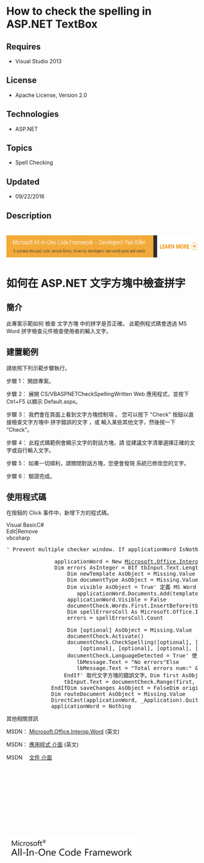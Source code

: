 # How to check the spelling in ASP.NET TextBox
## Requires
- Visual Studio 2013
## License
- Apache License, Version 2.0
## Technologies
- ASP.NET
## Topics
- Spell Checking
## Updated
- 09/22/2016
## Description

<h1><em><img id="154477" src="154477-8171.onecodesampletopbanner.png" alt="" width="696" height="58"></em></h1>
<h1><span><span>如何在 ASP.NET 文字方塊中檢查拼字 </span></span></h1>
<h2><span><span>簡介</span></span></h2>
<p><span><span>此專案示範如何 </span><span>檢查 </span><span>文字方塊</span><span> </span><span>中的拼字是否正確。 此範例程式碼會透過
</span><span></span><span>MS Word </span><span>拼字檢查</span><span>元件檢查使用者的輸入文字。</span></span></p>
<h2><span><span>建置範例</span></span></h2>
<p><span><span>請依照下列示範步驟執行。</span></span></p>
<p><span><span>步驟 1： 開啟專案。</span></span></p>
<p><span><span>步驟 2： 展開 CS/VBASPNETCheckSpellingWritten Web 應用程式，並按下 Ctrl&#43;F5 以顯示 Default.aspx。</span></span></p>
<p><span><span>步驟 3： 我們會在頁面上看到文字方塊控制項 </span><span>。 您可以按下 &quot;Check&quot; </span><span>按鈕以直接檢查文字方塊中
</span><span>拼字錯誤的</span><span>文字 </span><span>，或 </span><span>輸入</span><span>某些其他文字，</span><span>然後按一下 &ldquo;Check&rdquo;。</span></span></p>
<p><span><span>步驟 4： 此程式碼範例會顯示</span><span>文字的對話方塊，請</span><span> </span><span>從建議文字清單選擇正確的文字</span><span>或自行輸入文字</span><span>。</span></span></p>
<p><span><span>步驟 5： 如果一切順利，請關閉</span><span>對話方塊，您便會發現 </span><span>系統已修改您的文字。</span></span></p>
<p><span><span>步驟 6： 驗證完成。</span></span></p>
<h2><span><span>使用程式碼</span></span></h2>
<p><span><span>在按鈕的 Click 事件中，新增</span><span>下方的程式碼</span><span>。</span></span> <strong>
&nbsp;</strong><em>&nbsp;</em></p>
<p></p>
<div class="scriptcode">
<div class="pluginEditHolder" pluginCommand="mceScriptCode">
<div class="title"><span>Visual Basic</span><span>C#</span></div>
<div class="pluginLinkHolder"><span class="pluginEditHolderLink">Edit</span>|<span class="pluginRemoveHolderLink">Remove</span></div>
<span class="hidden">vb</span><span class="hidden">csharp</span>


<div class="preview">
<pre class="vb"><span class="visualBasic__com">'&nbsp;Prevent&nbsp;multiple&nbsp;checker&nbsp;window.&nbsp;</span><span class="visualBasic__keyword">If</span>&nbsp;applicationWord&nbsp;<span class="visualBasic__keyword">IsNot</span><span class="visualBasic__keyword">Nothing</span><span class="visualBasic__keyword">Then</span><span class="visualBasic__keyword">Return</span><span class="visualBasic__keyword">End</span><span class="visualBasic__keyword">If</span>&nbsp;&nbsp;
&nbsp;&nbsp;
&nbsp;&nbsp;&nbsp;&nbsp;&nbsp;&nbsp;&nbsp;&nbsp;&nbsp;&nbsp;&nbsp;&nbsp;&nbsp;&nbsp;&nbsp;applicationWord&nbsp;=&nbsp;<span class="visualBasic__keyword">New</span>&nbsp;<a class="libraryLink" href="https://msdn.microsoft.com/zh-TW/library/Microsoft.Office.Interop.Word.Application.aspx" target="_blank" title="Auto generated link to Microsoft.Office.Interop.Word.Application">Microsoft.Office.Interop.Word.Application</a>()&nbsp;&nbsp;
&nbsp;&nbsp;&nbsp;&nbsp;&nbsp;&nbsp;&nbsp;&nbsp;&nbsp;&nbsp;&nbsp;&nbsp;&nbsp;&nbsp;&nbsp;<span class="visualBasic__keyword">Dim</span>&nbsp;errors&nbsp;<span class="visualBasic__keyword">As</span><span class="visualBasic__keyword">Integer</span>&nbsp;=&nbsp;<span class="visualBasic__number">0</span><span class="visualBasic__keyword">If</span>&nbsp;tbInput.Text.Length&nbsp;&gt;&nbsp;<span class="visualBasic__number">0</span><span class="visualBasic__keyword">Then</span><span class="visualBasic__keyword">Dim</span>&nbsp;template&nbsp;<span class="visualBasic__keyword">As</span><span class="visualBasic__keyword">Object</span>&nbsp;=&nbsp;Missing.Value&nbsp;&nbsp;
&nbsp;&nbsp;&nbsp;&nbsp;&nbsp;&nbsp;&nbsp;&nbsp;&nbsp;&nbsp;&nbsp;&nbsp;&nbsp;&nbsp;&nbsp;&nbsp;&nbsp;&nbsp;&nbsp;<span class="visualBasic__keyword">Dim</span>&nbsp;newTemplate&nbsp;<span class="visualBasic__keyword">As</span><span class="visualBasic__keyword">Object</span>&nbsp;=&nbsp;Missing.Value&nbsp;&nbsp;
&nbsp;&nbsp;&nbsp;&nbsp;&nbsp;&nbsp;&nbsp;&nbsp;&nbsp;&nbsp;&nbsp;&nbsp;&nbsp;&nbsp;&nbsp;&nbsp;&nbsp;&nbsp;&nbsp;<span class="visualBasic__keyword">Dim</span>&nbsp;documentType&nbsp;<span class="visualBasic__keyword">As</span><span class="visualBasic__keyword">Object</span>&nbsp;=&nbsp;Missing.Value&nbsp;&nbsp;
&nbsp;&nbsp;&nbsp;&nbsp;&nbsp;&nbsp;&nbsp;&nbsp;&nbsp;&nbsp;&nbsp;&nbsp;&nbsp;&nbsp;&nbsp;&nbsp;&nbsp;&nbsp;&nbsp;<span class="visualBasic__keyword">Dim</span>&nbsp;visible&nbsp;<span class="visualBasic__keyword">As</span><span class="visualBasic__keyword">Object</span>&nbsp;=&nbsp;<span class="visualBasic__keyword">True</span><span class="visualBasic__com">'&nbsp;定義&nbsp;MS&nbsp;Word&nbsp;文件，我們會使用此文件計算錯誤數量，並</span><span class="visualBasic__com">'&nbsp;叫用文件的&nbsp;CheckSpelling&nbsp;方法。</span><span class="visualBasic__keyword">Dim</span>&nbsp;documentCheck&nbsp;<span class="visualBasic__keyword">As</span>&nbsp;Microsoft.Office.Interop.Word._Document&nbsp;=&nbsp;&nbsp;&nbsp;
&nbsp;&nbsp;&nbsp;&nbsp;&nbsp;&nbsp;&nbsp;&nbsp;&nbsp;&nbsp;&nbsp;&nbsp;&nbsp;&nbsp;&nbsp;&nbsp;&nbsp;&nbsp;&nbsp;&nbsp;&nbsp;&nbsp;applicationWord.Documents.Add(template,&nbsp;newTemplate,&nbsp;documentType,&nbsp;visible)&nbsp;&nbsp;
&nbsp;&nbsp;&nbsp;&nbsp;&nbsp;&nbsp;&nbsp;&nbsp;&nbsp;&nbsp;&nbsp;&nbsp;&nbsp;&nbsp;&nbsp;&nbsp;&nbsp;&nbsp;&nbsp;applicationWord.Visible&nbsp;=&nbsp;<span class="visualBasic__keyword">False</span>&nbsp;&nbsp;
&nbsp;&nbsp;&nbsp;&nbsp;&nbsp;&nbsp;&nbsp;&nbsp;&nbsp;&nbsp;&nbsp;&nbsp;&nbsp;&nbsp;&nbsp;&nbsp;&nbsp;&nbsp;&nbsp;documentCheck.Words.First.InsertBefore(tbInput.Text)&nbsp;&nbsp;
&nbsp;&nbsp;&nbsp;&nbsp;&nbsp;&nbsp;&nbsp;&nbsp;&nbsp;&nbsp;&nbsp;&nbsp;&nbsp;&nbsp;&nbsp;&nbsp;&nbsp;&nbsp;&nbsp;<span class="visualBasic__keyword">Dim</span>&nbsp;spellErrorsColl&nbsp;<span class="visualBasic__keyword">As</span>&nbsp;Microsoft.Office.Interop.Word.ProofreadingErrors&nbsp;=&nbsp;documentCheck.SpellingErrors&nbsp;&nbsp;
&nbsp;&nbsp;&nbsp;&nbsp;&nbsp;&nbsp;&nbsp;&nbsp;&nbsp;&nbsp;&nbsp;&nbsp;&nbsp;&nbsp;&nbsp;&nbsp;&nbsp;&nbsp;&nbsp;errors&nbsp;=&nbsp;spellErrorsColl.Count&nbsp;&nbsp;
&nbsp;&nbsp;
&nbsp;&nbsp;&nbsp;&nbsp;&nbsp;&nbsp;&nbsp;&nbsp;&nbsp;&nbsp;&nbsp;&nbsp;&nbsp;&nbsp;&nbsp;&nbsp;&nbsp;&nbsp;&nbsp;<span class="visualBasic__keyword">Dim</span>&nbsp;[optional]&nbsp;<span class="visualBasic__keyword">As</span><span class="visualBasic__keyword">Object</span>&nbsp;=&nbsp;Missing.Value&nbsp;&nbsp;
&nbsp;&nbsp;&nbsp;&nbsp;&nbsp;&nbsp;&nbsp;&nbsp;&nbsp;&nbsp;&nbsp;&nbsp;&nbsp;&nbsp;&nbsp;&nbsp;&nbsp;&nbsp;&nbsp;documentCheck.Activate()&nbsp;&nbsp;
&nbsp;&nbsp;&nbsp;&nbsp;&nbsp;&nbsp;&nbsp;&nbsp;&nbsp;&nbsp;&nbsp;&nbsp;&nbsp;&nbsp;&nbsp;&nbsp;&nbsp;&nbsp;&nbsp;documentCheck.CheckSpelling([optional],&nbsp;[optional],&nbsp;[optional],&nbsp;[optional],&nbsp;[optional],&nbsp;[optional],&nbsp;_&nbsp;&nbsp;
&nbsp;&nbsp;&nbsp;&nbsp;&nbsp;&nbsp;&nbsp;&nbsp;&nbsp;&nbsp;&nbsp;&nbsp;&nbsp;&nbsp;&nbsp;&nbsp;&nbsp;&nbsp;&nbsp;&nbsp;&nbsp;&nbsp;&nbsp;[optional],&nbsp;[optional],&nbsp;[optional],&nbsp;[optional],&nbsp;[optional],&nbsp;[optional])&nbsp;&nbsp;
&nbsp;&nbsp;&nbsp;&nbsp;&nbsp;&nbsp;&nbsp;&nbsp;&nbsp;&nbsp;&nbsp;&nbsp;&nbsp;&nbsp;&nbsp;&nbsp;&nbsp;&nbsp;&nbsp;documentCheck.LanguageDetected&nbsp;=&nbsp;<span class="visualBasic__keyword">True</span><span class="visualBasic__com">'&nbsp;使用者關閉對話方塊時，便會顯示錯誤訊息。</span><span class="visualBasic__keyword">If</span>&nbsp;errors&nbsp;=&nbsp;<span class="visualBasic__number">0</span><span class="visualBasic__keyword">Then</span>&nbsp;&nbsp;
&nbsp;&nbsp;&nbsp;&nbsp;&nbsp;&nbsp;&nbsp;&nbsp;&nbsp;&nbsp;&nbsp;&nbsp;&nbsp;&nbsp;&nbsp;&nbsp;&nbsp;&nbsp;&nbsp;&nbsp;&nbsp;&nbsp;lbMessage.Text&nbsp;=&nbsp;<span class="visualBasic__string">&quot;No&nbsp;errors&quot;</span><span class="visualBasic__keyword">Else</span>&nbsp;&nbsp;
&nbsp;&nbsp;&nbsp;&nbsp;&nbsp;&nbsp;&nbsp;&nbsp;&nbsp;&nbsp;&nbsp;&nbsp;&nbsp;&nbsp;&nbsp;&nbsp;&nbsp;&nbsp;&nbsp;&nbsp;&nbsp;&nbsp;lbMessage.Text&nbsp;=&nbsp;<span class="visualBasic__string">&quot;Total&nbsp;errors&nbsp;num:&quot;</span>&nbsp;&amp;&nbsp;errors&nbsp;&nbsp;
&nbsp;&nbsp;&nbsp;&nbsp;&nbsp;&nbsp;&nbsp;&nbsp;&nbsp;&nbsp;&nbsp;&nbsp;&nbsp;&nbsp;&nbsp;&nbsp;&nbsp;&nbsp;<span class="visualBasic__keyword">End</span><span class="visualBasic__keyword">If</span><span class="visualBasic__com">'&nbsp;取代文字方塊的錯誤文字。</span><span class="visualBasic__keyword">Dim</span>&nbsp;first&nbsp;<span class="visualBasic__keyword">As</span><span class="visualBasic__keyword">Object</span>&nbsp;=&nbsp;<span class="visualBasic__number">0</span><span class="visualBasic__keyword">Dim</span>&nbsp;last&nbsp;<span class="visualBasic__keyword">As</span><span class="visualBasic__keyword">Object</span>&nbsp;=&nbsp;documentCheck.Characters.Count&nbsp;-&nbsp;<span class="visualBasic__number">1</span>&nbsp;&nbsp;
&nbsp;&nbsp;&nbsp;&nbsp;&nbsp;&nbsp;&nbsp;&nbsp;&nbsp;&nbsp;&nbsp;&nbsp;&nbsp;&nbsp;&nbsp;&nbsp;&nbsp;&nbsp;tbInput.Text&nbsp;=&nbsp;documentCheck.Range(first,&nbsp;last).Text&nbsp;&nbsp;
&nbsp;&nbsp;&nbsp;&nbsp;&nbsp;&nbsp;&nbsp;&nbsp;&nbsp;&nbsp;&nbsp;&nbsp;&nbsp;&nbsp;<span class="visualBasic__keyword">End</span><span class="visualBasic__keyword">If</span><span class="visualBasic__keyword">Dim</span>&nbsp;saveChanges&nbsp;<span class="visualBasic__keyword">As</span><span class="visualBasic__keyword">Object</span>&nbsp;=&nbsp;<span class="visualBasic__keyword">False</span><span class="visualBasic__keyword">Dim</span>&nbsp;originalFormat&nbsp;<span class="visualBasic__keyword">As</span><span class="visualBasic__keyword">Object</span>&nbsp;=&nbsp;Missing.Value&nbsp;&nbsp;
&nbsp;&nbsp;&nbsp;&nbsp;&nbsp;&nbsp;&nbsp;&nbsp;&nbsp;&nbsp;&nbsp;&nbsp;&nbsp;&nbsp;<span class="visualBasic__keyword">Dim</span>&nbsp;routeDocument&nbsp;<span class="visualBasic__keyword">As</span><span class="visualBasic__keyword">Object</span>&nbsp;=&nbsp;Missing.Value&nbsp;&nbsp;
&nbsp;&nbsp;&nbsp;&nbsp;&nbsp;&nbsp;&nbsp;&nbsp;&nbsp;&nbsp;&nbsp;&nbsp;&nbsp;&nbsp;<span class="visualBasic__keyword">DirectCast</span>(applicationWord,&nbsp;_Application).Quit(saveChanges,&nbsp;originalFormat,&nbsp;routeDocument)&nbsp;&nbsp;
&nbsp;&nbsp;&nbsp;&nbsp;&nbsp;&nbsp;&nbsp;&nbsp;&nbsp;&nbsp;&nbsp;&nbsp;&nbsp;&nbsp;applicationWord&nbsp;=&nbsp;<span class="visualBasic__keyword">Nothing</span></pre>
</div>
</div>
</div>
<p></p>
<p><span><span>其他相關資訊</span></span></p>
<p><span><span>MSDN： </span><a href="http://msdn.microsoft.com/en-us/library/microsoft.office.interop.word(office.11).aspx"></a><a title="自動產生連結至 Microsoft.Office.Interop.Word" class="libraryLink" href="http://msdn.microsoft.com/zh-tw/library/Microsoft.Office.Interop.Word.aspx">Microsoft.Office.Interop.Word</a></span>
 (英文)<span> </span></p>
<p><span><span>MSDN： </span><a href="http://msdn.microsoft.com/en-us/library/microsoft.office.interop.word.application(office.11).aspx"><span>應用程式 介面</span></a><span> (英文)</span></span></p>
<p><span><span>MSDN<span style="color:#ffffff">： </span></span><span style="color:#ffffff"><a href="http://msdn.microsoft.com/en-us/library/microsoft.office.interop.word.document(office.11).aspx">文件 介面</a> (英文)</span></span><span style="color:#ffffff">
<strong>&nbsp;</strong><em>&nbsp;</em></span></p>
<p><span style="color:#ffffff">Microsoft All-In-One Code Framework is a free, centralized code sample library driven by developers' real-world pains and needs. The goal is to provide customer-driven code samples for all Microsoft development technologies, and
 reduce developers' efforts in solving typical programming tasks. Our team listens to developers&rsquo; pains in the MSDN forums, social media and various DEV communities. We write code samples based on developers&rsquo; frequently asked programming tasks,
 and allow developers to download them with a short sample publishing cycle. Additionally, we offer a free code sample request service. It is a proactive way for our developer community to obtain code samples directly from Microsoft.</span></p>
<p><span style="color:#ffffff"><img id="154478" src="154478-bf9af16d-7669-4472-97db-a9ff04d1cd2dimage.png" alt="" width="341" height="57"><br>
</span></p>
<p><strong>&nbsp;</strong><em></em></p>
<p>&nbsp;</p>
<p>&nbsp;</p>
<p>&nbsp;</p>
<p><em><br>
</em></p>
